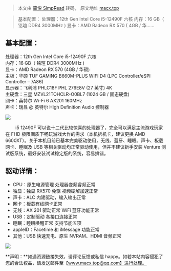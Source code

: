 > 本文由 [简悦 SimpRead](http://ksria.com/simpread/) 转码， 原文地址 [macx.top](https://macx.top/31132.html)

> 基本配置： 处理器：12th Gen Intel Core i5-12490F 六核 内存：16 GB（ 铭瑄 DDR4 3000MHz ) 显卡：AMD Radeon RX 570 ( 4GB / 华......

基本配置：
-----

处理器：12th Gen Intel Core i5-12490F 六核  
内存：16 GB（ 铭瑄 DDR4 3000MHz )  
显卡：AMD Radeon RX 570 (4GB / 华硕)  
主板：华硕 TUF GAMING B660M-PLUS WIFI D4 (LPC Controller/eSPI Controller – 7A86)  
显示器：飞利浦 PHLC18F PHL 276E8V (27 英寸) 4K  
主硬盘：三星 MZVL21TOHCLR-O0BL7 (1024 GB / 固态硬盘)  
网卡：英特尔 Wi-Fi 6 AX201 160MHz  
声卡：瑞昱 @ 英特尔 High Definition Audio 控制器

![](https://macx.top/wp-content/uploads/2022/09/macx.top-202209-13347.jpg)

        i5 12490F 可以说十二代比较惊喜的处理器了，完全可以满足主流游戏玩家在 FHD 极限画质下畅玩游戏大作的需求（本机拆机卡，建议更换 AMD 6600XT）。关于本机目前已基本完美驱动使用，无线、蓝牙、睡眠、声卡、板载网卡、睡眠及 USB 等相关驱动均正常驱动使用，但并不建议新手安装 Venture 测试版系统，最好安装试试稳定版的系统，容易排错。

驱动详情：
-----

*   CPU：原生电源管理 处理器变频睿频正常
*   独显：独显 RX570 免驱 视频硬解加速正常
*   声卡：ALC 内建驱动，输入输出正常
*   网卡：板载有线网卡正常
*   无线：AX 201 驱动正常 WiFi 蓝牙功能正常
*   USB：定制驱动 各接口连接正常
*   睡眠：睡眠唤醒正常 支持节能五项
*   appleID：Facetime 和 iMessage 功能正常
*   其他：USB 快速充电、原生 NVRAM、HDMI 音频正常

![](https://macx.top/wp-content/uploads/2022/09/macx.top-202209-13348.jpg)

**声明：**如遇资源链接失效，请评论反馈或私信 happy。如若本站内容侵犯了您的合法权益，请发送邮件至【www.macx.top@qq.com】进行处理。